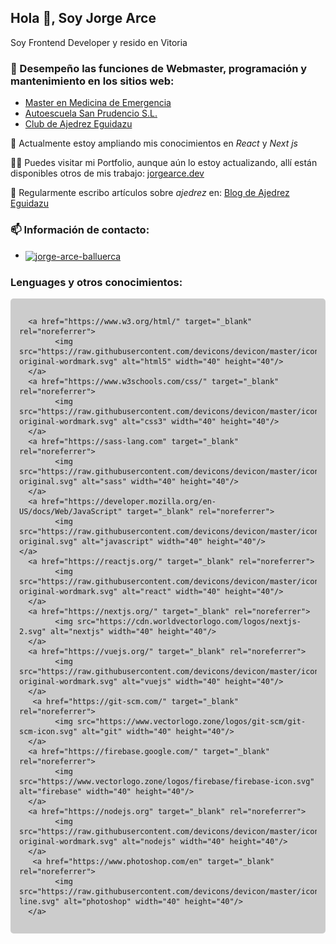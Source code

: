 ## Hola 👋, Soy Jorge Arce</h2>

Soy Frontend Developer y resido en Vitoria

### 🔭 Desempeño las funciones de Webmaster, programación y mantenimiento en los sitios web:
      
- [Master en Medicina de Emergencia](https://www.masteremergencias.com)
- [Autoescuela San Prudencio S.L.](https://www.autoescuelasanprudencio.com)
- [Club de Ajedrez Eguidazu](https://www.ajedrezeguidazu.com)
      
🌱 Actualmente estoy ampliando mis conocimientos en *React* y *Next js*

👨‍💻 Puedes visitar mi Portfolio, aunque aún lo estoy actualizando, allí están disponibles otros de mis trabajo: [jorgearce.dev](https://www.jorgearce.dev)

📝 Regularmente escribo artículos sobre *ajedrez* en: [Blog de Ajedrez Eguidazu](https://www.ajedrezeguidazu.com/blog)


### 📫 Información de contacto:

- <a href="https://linkedin.com/in/jorge-arce-balluerca" target="blank"><img align="center" src="https://raw.githubusercontent.com/rahuldkjain/github-profile-readme-generator/master/src/images/icons/Social/linked-in-alt.svg" alt="jorge-arce-balluerca" height="30" width="40" /></a>

### Lenguages y otros conocimientos:

<div style="display:flex;flex-wrap:wrap; gap:1em;background-color:#ccc; padding:1em;border-radius:5px"> 
      
      <a href="https://www.w3.org/html/" target="_blank" rel="noreferrer"> 
            <img src="https://raw.githubusercontent.com/devicons/devicon/master/icons/html5/html5-original-wordmark.svg" alt="html5" width="40" height="40"/>
      </a>
      <a href="https://www.w3schools.com/css/" target="_blank" rel="noreferrer">
            <img src="https://raw.githubusercontent.com/devicons/devicon/master/icons/css3/css3-original-wordmark.svg" alt="css3" width="40" height="40"/> 
      </a>
      <a href="https://sass-lang.com" target="_blank" rel="noreferrer"> 
            <img src="https://raw.githubusercontent.com/devicons/devicon/master/icons/sass/sass-original.svg" alt="sass" width="40" height="40"/>
      </a>
      <a href="https://developer.mozilla.org/en-US/docs/Web/JavaScript" target="_blank" rel="noreferrer"> 
            <img src="https://raw.githubusercontent.com/devicons/devicon/master/icons/javascript/javascript-original.svg" alt="javascript" width="40" height="40"/>           </a>
      <a href="https://reactjs.org/" target="_blank" rel="noreferrer"> 
            <img src="https://raw.githubusercontent.com/devicons/devicon/master/icons/react/react-original-wordmark.svg" alt="react" width="40" height="40"/> 
      </a>
      <a href="https://nextjs.org/" target="_blank" rel="noreferrer"> 
            <img src="https://cdn.worldvectorlogo.com/logos/nextjs-2.svg" alt="nextjs" width="40" height="40"/>
      </a>
      <a href="https://vuejs.org/" target="_blank" rel="noreferrer">
            <img src="https://raw.githubusercontent.com/devicons/devicon/master/icons/vuejs/vuejs-original-wordmark.svg" alt="vuejs" width="40" height="40"/>
      </a> 
       <a href="https://git-scm.com/" target="_blank" rel="noreferrer"> 
            <img src="https://www.vectorlogo.zone/logos/git-scm/git-scm-icon.svg" alt="git" width="40" height="40"/>
      </a> 
      <a href="https://firebase.google.com/" target="_blank" rel="noreferrer">
            <img src="https://www.vectorlogo.zone/logos/firebase/firebase-icon.svg" alt="firebase" width="40" height="40"/> 
      </a>
      <a href="https://nodejs.org" target="_blank" rel="noreferrer"> 
            <img src="https://raw.githubusercontent.com/devicons/devicon/master/icons/nodejs/nodejs-original-wordmark.svg" alt="nodejs" width="40" height="40"/> 
      </a>
       <a href="https://www.photoshop.com/en" target="_blank" rel="noreferrer"> 
            <img src="https://raw.githubusercontent.com/devicons/devicon/master/icons/photoshop/photoshop-line.svg" alt="photoshop" width="40" height="40"/> 
      </a>
</div>

